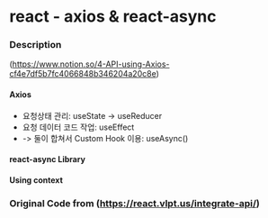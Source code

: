 # react - axios & react-async

### Description

(https://www.notion.so/4-API-using-Axios-cf4e7df5b7fc4066848b346204a20c8e)

#### Axios
* 요청상태 관리: useState -> useReducer
* 요청 데이터 코드 작업: useEffect
* -> 둘이 합쳐서 Custom Hook 이용: useAsync()

#### react-async Library

#### Using context 


### Original Code from (https://react.vlpt.us/integrate-api/)
